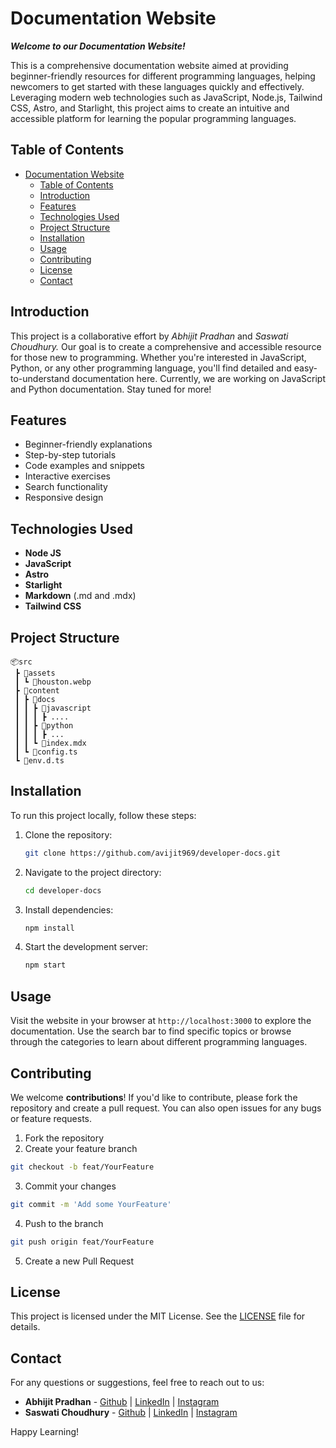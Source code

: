 # Documentation Website

***Welcome to our Documentation Website!***

This is a comprehensive documentation website aimed at providing beginner-friendly resources for different programming languages, helping newcomers to get started with these languages quickly and effectively. Leveraging modern web technologies such as JavaScript, Node.js, Tailwind CSS, Astro, and Starlight, this project aims to create an intuitive and accessible platform for learning the popular programming languages.

## Table of Contents

- [Documentation Website](#documentation-website)
  - [Table of Contents](#table-of-contents)
  - [Introduction](#introduction)
  - [Features](#features)
  - [Technologies Used](#technologies-used)
  - [Project Structure](#project-structure)
  - [Installation](#installation)
  - [Usage](#usage)
  - [Contributing](#contributing)
  - [License](#license)
  - [Contact](#contact)

## Introduction

This project is a collaborative effort by _Abhijit Pradhan_ and _Saswati Choudhury._ Our goal is to create a comprehensive and accessible resource for those new to programming. Whether you're interested in JavaScript, Python, or any other programming language, you'll find detailed and easy-to-understand documentation here. Currently, we are working on JavaScript and Python documentation. Stay tuned for more!


## Features

- Beginner-friendly explanations
- Step-by-step tutorials
- Code examples and snippets
- Interactive exercises
- Search functionality
- Responsive design

## Technologies Used

- **Node JS**
- **JavaScript**
- **Astro**
- **Starlight**
- **Markdown** (.md and .mdx)
- **Tailwind CSS**

## Project Structure
```
📦src
 ┣ 📂assets
 ┃ ┗ 📜houston.webp
 ┣ 📂content
 ┃ ┣ 📂docs
 ┃ ┃ ┣ 📂javascript
 ┃ ┃ ┃ ┣ ....
 ┃ ┃ ┣ 📂python
 ┃ ┃ ┃ ┣ ...
 ┃ ┃ ┗ 📜index.mdx
 ┃ ┗ 📜config.ts
 ┗ 📜env.d.ts
```
## Installation

To run this project locally, follow these steps:

1. Clone the repository:
    ```bash
    git clone https://github.com/avijit969/developer-docs.git
    ```

2. Navigate to the project directory:
    ```bash
    cd developer-docs
    ```

3. Install dependencies:
    ```bash
    npm install
    ```

4. Start the development server:
    ```bash
    npm start
    ```

## Usage

Visit the website in your browser at `http://localhost:3000` to explore the documentation. Use the search bar to find specific topics or browse through the categories to learn about different programming languages.

## Contributing

We welcome __contributions__! If you'd like to contribute, please fork the repository and create a pull request. You can also open issues for any bugs or feature requests.

1. Fork the repository
2. Create your feature branch 
``` bash
git checkout -b feat/YourFeature
```
3. Commit your changes 
```bash
git commit -m 'Add some YourFeature'
```
4. Push to the branch 
```bash
git push origin feat/YourFeature
```
5. Create a new Pull Request


## License

This project is licensed under the MIT License. See the [LICENSE](https://choosealicense.com/licenses/mit/) file for details.

## Contact

For any questions or suggestions, feel free to reach out to us:

- **Abhijit Pradhan** - [Github](https://github.com/avijit969) | [LinkedIn](https://www.linkedin.com/in/abhijit-pradhan-948132259/) | [Instagram](https://www.instagram.com/hey_itz_avi?igsh=cHNyczcxbWd2dHIy)
- **Saswati Choudhury** - [Github](https://github.com/saswati-26) | [LinkedIn](www.linkedin.com/in/saswati-choudhury-7a8687228) | [Instagram](https://www.instagram.com/diisha_2227?igsh=NDR3bnBpMW9vYTQ4)

Happy Learning!
